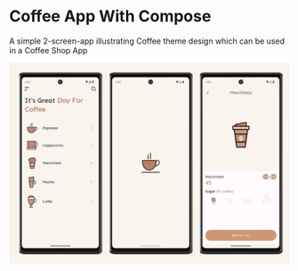 # Coffee App With Compose

A simple 2-screen-app illustrating Coffee theme design which can be used in a Coffee Shop App

![Cover](https://raw.githubusercontent.com/B-L-Studios/Coffee-Compose/main/screenshots/banner.png)

